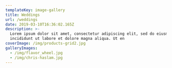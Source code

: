 ```yaml
---
templateKey: image-gallery
title: Weddings
url: /weddings
date: 2019-03-10T16:36:02.165Z
description: >-
  Lorem ipsum dolor sit amet, consectetur adipiscing elit, sed do eiusmod tempor
  incididunt ut labore et dolore magna aliqua. Ut en
coverImage: /img/products-grid2.jpg
galleryImages:
  - /img/flavor_wheel.jpg
  - /img/chris-haslam.jpg
---
```


